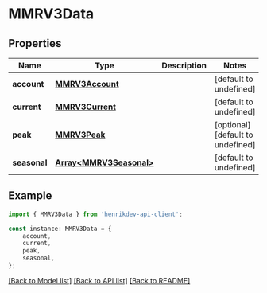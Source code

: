 # MMRV3Data


## Properties

Name | Type | Description | Notes
------------ | ------------- | ------------- | -------------
**account** | [**MMRV3Account**](MMRV3Account.md) |  | [default to undefined]
**current** | [**MMRV3Current**](MMRV3Current.md) |  | [default to undefined]
**peak** | [**MMRV3Peak**](MMRV3Peak.md) |  | [optional] [default to undefined]
**seasonal** | [**Array&lt;MMRV3Seasonal&gt;**](MMRV3Seasonal.md) |  | [default to undefined]

## Example

```typescript
import { MMRV3Data } from 'henrikdev-api-client';

const instance: MMRV3Data = {
    account,
    current,
    peak,
    seasonal,
};
```

[[Back to Model list]](../README.md#documentation-for-models) [[Back to API list]](../README.md#documentation-for-api-endpoints) [[Back to README]](../README.md)
